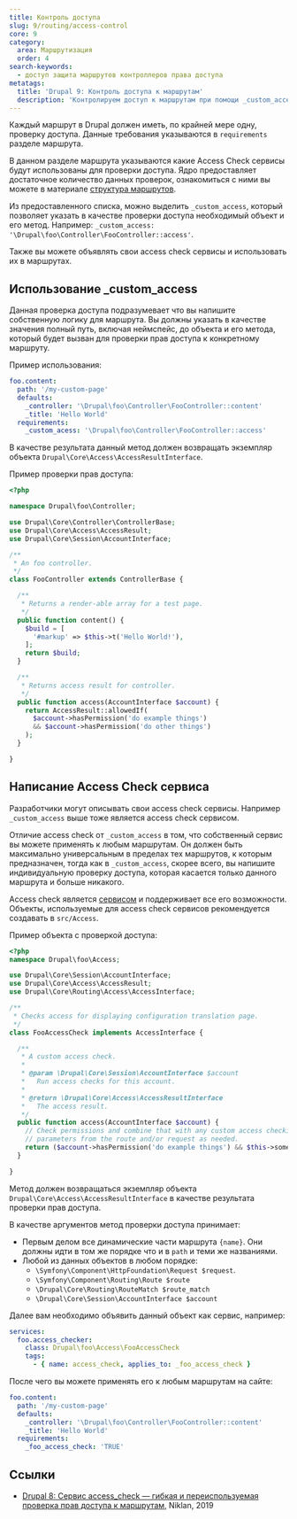```yaml
---
title: Контроль доступа
slug: 9/routing/access-control
core: 9
category:
  area: Маршрутизация
  order: 4
search-keywords:
  - доступ защита маршрутов контроллеров права доступа
metatags:
  title: 'Drupal 9: Контроль доступа к маршрутам'
  description: 'Контролируем доступ к маршрутам при помощи _custom_access, или собственного сервиса Access Check.'
---
```


Каждый маршрут в Drupal должен иметь, по крайней мере одну, проверку доступа. Данные требования указываются в `requirements` разделе маршрута.

В данном разделе маршрута указываются какие Access Check сервисы будут использованы для проверки доступа. Ядро предоставляет достаточное количество данных проверок, ознакомиться с  ними вы можете в материале [структура маршрутов](../structure-of-routes/index.md).

Из предоставленного списка, можно выделить `_custom_access`, который позволяет указать в качестве проверки доступа необходимый объект и его метод. Например: `_custom_access: '\Drupal\foo\Controller\FooController::access'`.

Также вы можете объявлять свои access check сервисы и использовать их в маршрутах.

## Использование _custom_access

Данная проверка доступа подразумевает что вы напишите собственную логику для маршрута. Вы должны указать в качестве значения полный путь, включая неймспейс, до объекта и его метода, который будет вызван для проверки прав доступа к конкретному маршруту.

Пример использования:

```yaml
foo.content:
  path: '/my-custom-page' 
  defaults: 
    _controller: '\Drupal\foo\Controller\FooController::content' 
    _title: 'Hello World'
  requirements: 
    _custom_acess: '\Drupal\foo\Controller\FooController::access' 
```

В качестве результата данный метод должен возвращать экземпляр объекта `Drupal\Core\Access\AccessResultInterface`.

Пример проверки прав доступа:

```php
<?php

namespace Drupal\foo\Controller;

use Drupal\Core\Controller\ControllerBase;
use Drupal\Core\Access\AccessResult;
use Drupal\Core\Session\AccountInterface;

/**
 * An foo controller.
 */
class FooController extends ControllerBase {

  /**
   * Returns a render-able array for a test page.
   */
  public function content() {
    $build = [
      '#markup' => $this->t('Hello World!'),
    ];
    return $build;
  }

  /**
   * Returns access result for controller.
   */
  public function access(AccountInterface $account) {
    return AccessResult::allowedIf(
      $account->hasPermission('do example things')
      && $account->hasPermission('do other things')
    );
  }

}
```

## Написание Access Check сервиса

Разработчики могут описывать свои access check сервисы. Например `_custom_access` выше тоже является access check сервисом.

Отличие access check от `_custom_access` в том, что собственный сервис вы можете применять к любым маршрутам. Он должен быть максимально универсальным в пределах тех маршрутов, к которым предназначен, тогда как в `_custom_access`, скорее всего, вы напишите индивидуальную проверку доступа, которая касается только данного маршрута и больше никакого.

Access check является [сервисом](../../services/index.md) и поддерживает все его возможности. Объекты, используемые для access check сервисов рекомендуется создавать в `src/Access`. 

Пример объекта с проверкой доступа:

```php
<?php
namespace Drupal\foo\Access;

use Drupal\Core\Session\AccountInterface;
use Drupal\Core\Access\AccessResult;
use Drupal\Core\Routing\Access\AccessInterface;

/**
 * Checks access for displaying configuration translation page.
 */
class FooAccessCheck implements AccessInterface {

  /**
   * A custom access check.
   *
   * @param \Drupal\Core\Session\AccountInterface $account
   *   Run access checks for this account.
   *
   * @return \Drupal\Core\Access\AccessResultInterface
   *   The access result.
   */
  public function access(AccountInterface $account) {
    // Check permissions and combine that with any custom access checking needed. Pass forward
    // parameters from the route and/or request as needed.
    return ($account->hasPermission('do example things') && $this->someOtherCustomCondition()) ? AccessResult::allowed() : AccessResult::forbidden();
  }

}
```

Метод должен возвращаться экземпляр объекта `Drupal\Core\Access\AccessResultInterface` в качестве результата проверки прав доступа.

В качестве аргументов метод проверки доступа принимает:

- Первым делом все динамические части маршрута `{name}`. Они должны идти в том же порядке что и в `path` и теми же названиями.
- Любой из данных объектов в любом порядке:
  - `\Symfony\Component\HttpFoundation\Request $request`.
  - `\Symfony\Component\Routing\Route $route`
  - `\Drupal\Core\Routing\RouteMatch $route_match`
  - `\Drupal\Core\Session\AccountInterface $account`

Далее вам необходимо объявить данный объект как сервис, например:

```yaml
services:
  foo.access_checker:
    class: Drupal\foo\Access\FooAccessCheck
    tags:
      - { name: access_check, applies_to: _foo_access_check }
```

После чего вы можете применять его к любым маршрутам на сайте:

```yaml
foo.content:
  path: '/my-custom-page' 
  defaults: 
    _controller: '\Drupal\foo\Controller\FooController::content' 
    _title: 'Hello World'
  requirements: 
    _foo_access_check: 'TRUE' 
```

## Ссылки

- [Drupal 8: Сервис access_check — гибкая и переиспользуемая проверка прав доступа к маршрутам](https://niklan.net/blog/199), Niklan, 2019
